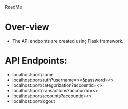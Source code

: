 ReadMe
# Over-view

+ The API endpoints are created using Flask framework.

# API Endpoints:
+ localhost:port/home
+ localhost:port/auth?username=<>&password=<>
+ localhost:port/categorization?accountid=<>
+ localhost:port/transactions?accountid=<>
+ localhost:port/accounts?accountid=<>
+ localhost:port/logout
